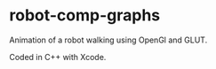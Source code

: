 # robot-comp-graphs

Animation of a robot walking using OpenGl and GLUT. 

Coded in C++ with Xcode.
